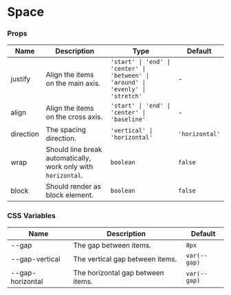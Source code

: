 # Space

<code src="./demos/index.tsx"></code>

### Props

| Name      | Description                                                   | Type                                                                             | Default        |
| --------- | ------------------------------------------------------------- | -------------------------------------------------------------------------------- | -------------- |
| justify   | Align the items on the main axis.                             | `'start' \| 'end' \| 'center' \| 'between' \| 'around' \| 'evenly' \| 'stretch'` | -              |
| align     | Align the items on the cross axis.                            | `'start' \| 'end' \| 'center' \| 'baseline'`                                     | -              |
| direction | The spacing direction.                                        | `'vertical' \| 'horizontal'`                                                     | `'horizontal'` |
| wrap      | Should line break automatically, work only with `horizontal`. | `boolean`                                                                        | `false`        |
| block     | Should render as block element.                               | `boolean`                                                                        | `false`        |

### CSS Variables

| Name             | Description                       | Default      |
| ---------------- | --------------------------------- | ------------ |
| --gap            | The gap between items.            | `8px`        |
| --gap-vertical   | The vertical gap between items.   | `var(--gap)` |
| --gap-horizontal | The horizontal gap between items. | `var(--gap)` |
